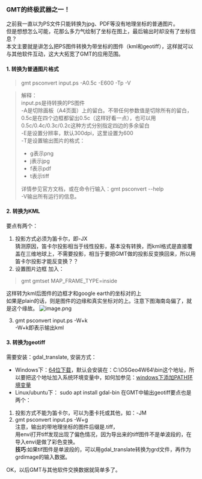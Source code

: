 ### GMT的终极武器之一！
之前我一直以为PS文件只能转换为jpg、PDF等没有地理坐标的普通图片。  
但是想想怎么可能，花那么多力气绘制了坐标在图上，最后输出时却没有了坐标信息？  
本文主要就是讲怎么把PS图件转换为带坐标的图件（kml和geotiff），这样就可以与其他软件互动，这大大拓宽了GMT的应用范围。

#### 1. 转换为普通图片格式
> gmt psconvert input.ps -A0.5c -E600 -Tp -V

> 解释：  
> input.ps是待转换的PS图件  
> -A是切除画板（A4页面）上的留白。不带任何参数值是切除所有的留白，0.5c是在四个边框都留出0.5c（这样好看一点），也可以用0.5c/0.4c/0.3c/0.2c这种方式分别指定四边的多余留白  
> -E是设置分辨率，默认300dpi，这里设置为600  
> -T是设置输出图片的格式：  
>    - g表示png  
>    - j表示jpg  
>    - f表示pdf  
>    - t表示tiff  
>
> 详情参见官方文档，或在命令行输入：gmt psconvert --help  
> -V输出所有运行的信息。

#### 2. 转换为KML
要点有两个：  
1. 投影方式必须为笛卡尔，即-JX  
猜测原因，笛卡尔投影相当于线性投影，基本没有转换，而kml格式是直接覆盖在三维地球上，不需要投影，相当于要把GMT做的投影反变换回来，所以用笛卡尔投影才能反变换？？  
2. 设置图片边框
加入：
> gmt gmtset MAP_FRAME_TYPE=inside

这样转为kml后图件的边框才和google earth的坐标对的上  
如果是plain的话，则是图件的边缘和真实坐标对的上。注意下图海南岛偏了，就是这个缘故。
![image.png](https://upload-images.jianshu.io/upload_images/7955445-295e92070bb2d7db.png?imageMogr2/auto-orient/strip%7CimageView2/2/w/1240)

3.  gmt psconvert input.ps -W+k  
-W+k即表示输出kml

#### 3. 转换为geotiff
需要安装：gdal_translate, 安装方式：
- Windows下：[64位下载](http://download.osgeo.org/osgeo4w/osgeo4w-setup-x86_64.exe)，默认会安装在：C:\OSGeo4W64\bin这个地址，所以要把这个地址加入系统环境变量中，如何加参见：[windows下添加PATH环境变量](https://blog.csdn.net/Mr_Cat123/article/details/78698220)
- Linux/ubuntu下： sudo apt install gdal-bin
在GMT中输出geotiff要点也是两个：  
1.  投影方式不能为笛卡尔，可以为墨卡托或其他，如：-JM
2.  gmt psconvert input.ps -W+g  
注意，输出的带地理坐标的图件后缀是.tiff，  
用envi打开tiff发现出现了偏色情况，因为导出来的tiff图件不是单波段的，在导入envi是做了彩色变换。  
**技巧**:如果tif图件是单波段的，可以用gdal_translate转换为grd文件，再作为grdimage的输入数据。

OK，以后GMT与其他软件交换数据就简单多了。
